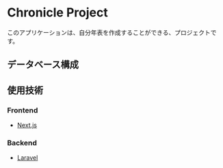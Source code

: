 # Chronicle Project

このアプリケーションは、自分年表を作成することができる、プロジェクトです。

## データベース構成



## 使用技術

### Frontend

- [Next.js](https://nextjs.org/)

### Backend

- [Laravel](https://laravel.com/)
